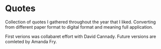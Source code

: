 # Quotes
Collection of quotes I gathered throughout the year that I liked. Converting from different paper format to digital format and meaning full application.

First verions was collabaret effort with David Cannady. Future versions are comleted by Amanda Fry.
